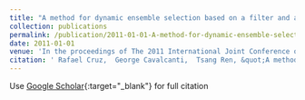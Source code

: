 ```yaml
---
title: "A method for dynamic ensemble selection based on a filter and an adaptive distance to improve the quality of the regions of competence"
collection: publications
permalink: /publication/2011-01-01-A-method-for-dynamic-ensemble-selection-based-on-a-filter-and-an-adaptive-distance-to-improve-the-quality-of-the-regions-of-competence
date: 2011-01-01
venue: 'In the proceedings of The 2011 International Joint Conference on Neural Networks'
citation: ' Rafael Cruz,  George Cavalcanti,  Tsang Ren, &quot;A method for dynamic ensemble selection based on a filter and an adaptive distance to improve the quality of the regions of competence.&quot; In the proceedings of The 2011 International Joint Conference on Neural Networks, 2011.'
---
```

Use [Google Scholar](https://scholar.google.com/scholar?q=A+method+for+dynamic+ensemble+selection+based+on+a+filter+and+an+adaptive+distance+to+improve+the+quality+of+the+regions+of+competence){:target="_blank"} for full citation